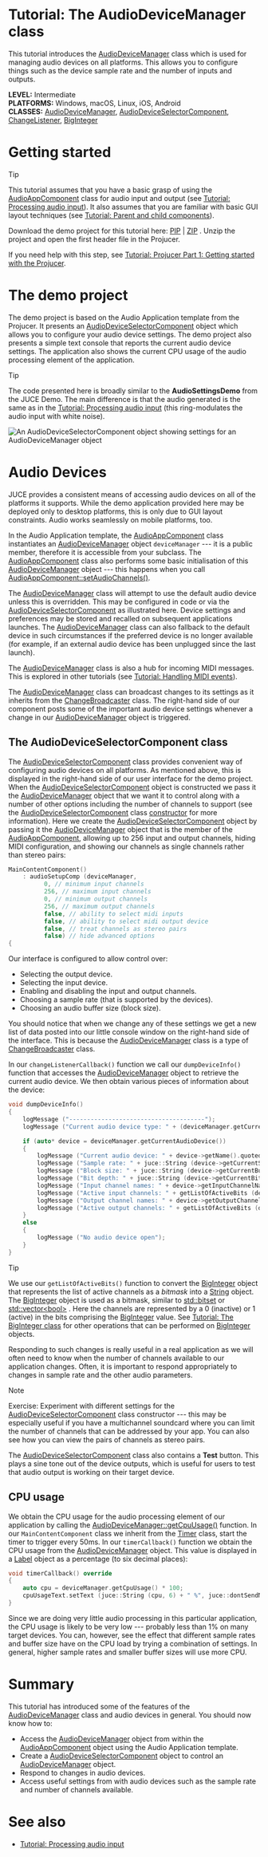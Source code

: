 # Tutorial: The AudioDeviceManager class

This tutorial introduces the [AudioDeviceManager](https://docs.juce.com/master/classAudioDeviceManager.html "Manages the state of some audio and midi i/o devices.") class which is used for managing audio devices on all platforms. This allows you to configure things such as the device sample rate and the number of inputs and outputs.

**LEVEL:** Intermediate<br/>
**PLATFORMS:** Windows, macOS, Linux, iOS, Android<br/>
**CLASSES:** [AudioDeviceManager](https://docs.juce.com/master/classAudioDeviceManager.html "Manages the state of some audio and midi i/o devices."), [AudioDeviceSelectorComponent](https://docs.juce.com/master/classAudioDeviceSelectorComponent.html "A component containing controls to let the user change the audio settings of an AudioDeviceManager ob..."), [ChangeListener](https://docs.juce.com/master/classChangeListener.html "Receives change event callbacks that are sent out by a ChangeBroadcaster."), [BigInteger](https://docs.juce.com/master/classBigInteger.html "An arbitrarily large integer class.")

# Getting started

> [!TIP]
>This tutorial assumes that you have a basic grasp of using the [AudioAppComponent](https://docs.juce.com/master/classAudioAppComponent.html "A base class for writing audio apps that stream from the audio i/o devices.") class for audio input and output (see [Tutorial: Processing audio input](/tutorials/tutorial_processing_audio_input/)). It also assumes that you are familiar with basic GUI layout techniques (see [Tutorial: Parent and child components](/tutorials/tutorial_component_parents_children/)).

Download the demo project for this tutorial here: [PIP](https://docs.juce.com/tutorials/PIPs/AudioDeviceManagerTutorial.zip) \| [ZIP](https://docs.juce.com/tutorials/ZIPs/AudioDeviceManagerTutorial.zip) . Unzip the project and open the first header file in the Projucer.

If you need help with this step, see [Tutorial: Projucer Part 1: Getting started with the Projucer](/tutorials/tutorial_new_projucer_project/).

# The demo project

The demo project is based on the Audio Application template from the Projucer. It presents an [AudioDeviceSelectorComponent](https://docs.juce.com/master/classAudioDeviceSelectorComponent.html "A component containing controls to let the user change the audio settings of an AudioDeviceManager ob...") object which allows you to configure your audio device settings. The demo project also presents a simple text console that reports the current audio device settings. The application also shows the current CPU usage of the audio processing element of the application.

> [!TIP]
>The code presented here is broadly similar to the **AudioSettingsDemo** from the JUCE Demo. The main difference is that the audio generated is the same as in the [Tutorial: Processing audio input](/tutorials/tutorial_processing_audio_input/) (this ring-modulates the audio input with white noise).

![](/_images/tutorial_audio_device_manager_screenshot1.png "An AudioDeviceSelectorComponent object showing settings for an AudioDeviceManager object")

# Audio Devices

JUCE provides a consistent means of accessing audio devices on all of the platforms it supports. While the demo application provided here may be deployed only to desktop platforms, this is only due to GUI layout constraints. Audio works seamlessly on mobile platforms, too.

In the Audio Application template, the [AudioAppComponent](https://docs.juce.com/master/classAudioAppComponent.html "A base class for writing audio apps that stream from the audio i/o devices.") class instantiates an [AudioDeviceManager](https://docs.juce.com/master/classAudioDeviceManager.html "Manages the state of some audio and midi i/o devices.") object `deviceManager` --- it is a public member, therefore it is accessible from your subclass. The [AudioAppComponent](https://docs.juce.com/master/classAudioAppComponent.html "A base class for writing audio apps that stream from the audio i/o devices.") class also performs some basic initialisation of this [AudioDeviceManager](https://docs.juce.com/master/classAudioDeviceManager.html "Manages the state of some audio and midi i/o devices.") object --- this happens when you call [AudioAppComponent::setAudioChannels()](https://docs.juce.com/master/classAudioAppComponent.html#a1cb6b457848fa80df7efc39cf095d465 "A subclass should call this from their constructor, to set up the audio.").

The [AudioDeviceManager](https://docs.juce.com/master/classAudioDeviceManager.html "Manages the state of some audio and midi i/o devices.") class will attempt to use the default audio device unless this is overridden. This may be configured in code or via the [AudioDeviceSelectorComponent](https://docs.juce.com/master/classAudioDeviceSelectorComponent.html "A component containing controls to let the user change the audio settings of an AudioDeviceManager ob...") as illustrated here. Device settings and preferences may be stored and recalled on subsequent applications launches. The [AudioDeviceManager](https://docs.juce.com/master/classAudioDeviceManager.html "Manages the state of some audio and midi i/o devices.") class can also fallback to the default device in such circumstances if the preferred device is no longer available (for example, if an external audio device has been unplugged since the last launch).

The [AudioDeviceManager](https://docs.juce.com/master/classAudioDeviceManager.html "Manages the state of some audio and midi i/o devices.") class is also a hub for incoming MIDI messages. This is explored in other tutorials (see [Tutorial: Handling MIDI events](/tutorials/tutorial_handling_midi_events/)).

The [AudioDeviceManager](https://docs.juce.com/master/classAudioDeviceManager.html "Manages the state of some audio and midi i/o devices.") class can broadcast changes to its settings as it inherits from the [ChangeBroadcaster](https://docs.juce.com/master/classChangeBroadcaster.html "Holds a list of ChangeListeners, and sends messages to them when instructed.") class. The right-hand side of our component posts some of the important audio device settings whenever a change in our [AudioDeviceManager](https://docs.juce.com/master/classAudioDeviceManager.html "Manages the state of some audio and midi i/o devices.") object is triggered.

## The AudioDeviceSelectorComponent class

The [AudioDeviceSelectorComponent](https://docs.juce.com/master/classAudioDeviceSelectorComponent.html "A component containing controls to let the user change the audio settings of an AudioDeviceManager ob...") class provides convenient way of configuring audio devices on all platforms. As mentioned above, this is displayed in the right-hand side of our user interface for the demo project. When the [AudioDeviceSelectorComponent](https://docs.juce.com/master/classAudioDeviceSelectorComponent.html "A component containing controls to let the user change the audio settings of an AudioDeviceManager ob...") object is constructed we pass it the [AudioDeviceManager](https://docs.juce.com/master/classAudioDeviceManager.html "Manages the state of some audio and midi i/o devices.") object that we want it to control along with a number of other options including the number of channels to support (see the [AudioDeviceSelectorComponent](https://docs.juce.com/master/classAudioDeviceSelectorComponent.html "A component containing controls to let the user change the audio settings of an AudioDeviceManager ob...") class [constructor](https://docs.juce.com/master/classAudioDeviceSelectorComponent.html#a859af6ef664a974dc7d2ce3d24d8f94c) for more information). Here we create the [AudioDeviceSelectorComponent](https://docs.juce.com/master/classAudioDeviceSelectorComponent.html "A component containing controls to let the user change the audio settings of an AudioDeviceManager ob...") object by passing it the [AudioDeviceManager](https://docs.juce.com/master/classAudioDeviceManager.html "Manages the state of some audio and midi i/o devices.") object that is the member of the [AudioAppComponent](https://docs.juce.com/master/classAudioAppComponent.html "A base class for writing audio apps that stream from the audio i/o devices."), allowing up to 256 input and output channels, hiding MIDI configuration, and showing our channels as single channels rather than stereo pairs:

```cpp
MainContentComponent()
    : audioSetupComp (deviceManager,
          0, // minimum input channels
          256, // maximum input channels
          0, // minimum output channels
          256, // maximum output channels
          false, // ability to select midi inputs
          false, // ability to select midi output device
          false, // treat channels as stereo pairs
          false) // hide advanced options
{
```

Our interface is configured to allow control over:

- Selecting the output device.
- Selecting the input device.
- Enabling and disabling the input and output channels.
- Choosing a sample rate (that is supported by the devices).
- Choosing an audio buffer size (block size).

You should notice that when we change any of these settings we get a new list of data posted into our little console window on the right-hand side of the interface. This is because the [AudioDeviceManager](https://docs.juce.com/master/classAudioDeviceManager.html "Manages the state of some audio and midi i/o devices.") class is a type of [ChangeBroadcaster](https://docs.juce.com/master/classChangeBroadcaster.html "Holds a list of ChangeListeners, and sends messages to them when instructed.") class.

In our `changeListenerCallback()` function we call our `dumpDeviceInfo()` function that accesses the [AudioDeviceManager](https://docs.juce.com/master/classAudioDeviceManager.html "Manages the state of some audio and midi i/o devices.") object to retrieve the current audio device. We then obtain various pieces of information about the device:

```cpp
void dumpDeviceInfo()
{
    logMessage ("--------------------------------------");
    logMessage ("Current audio device type: " + (deviceManager.getCurrentDeviceTypeObject() != nullptr ? deviceManager.getCurrentDeviceTypeObject()->getTypeName() : "<none>"));

    if (auto* device = deviceManager.getCurrentAudioDevice())
    {
        logMessage ("Current audio device: " + device->getName().quoted());
        logMessage ("Sample rate: " + juce::String (device->getCurrentSampleRate()) + " Hz");
        logMessage ("Block size: " + juce::String (device->getCurrentBufferSizeSamples()) + " samples");
        logMessage ("Bit depth: " + juce::String (device->getCurrentBitDepth()));
        logMessage ("Input channel names: " + device->getInputChannelNames().joinIntoString (", "));
        logMessage ("Active input channels: " + getListOfActiveBits (device->getActiveInputChannels()));
        logMessage ("Output channel names: " + device->getOutputChannelNames().joinIntoString (", "));
        logMessage ("Active output channels: " + getListOfActiveBits (device->getActiveOutputChannels()));
    }
    else
    {
        logMessage ("No audio device open");
    }
}
```

> [!TIP]
>We use our `getListOfActiveBits()` function to convert the [BigInteger](https://docs.juce.com/master/classBigInteger.html "An arbitrarily large integer class.") object that represents the list of active channels as a *bitmask* into a [String](https://docs.juce.com/master/classString.html "The JUCE String class!") object. The [BigInteger](https://docs.juce.com/master/classBigInteger.html "An arbitrarily large integer class.") object is used as a bitmask, similar to [std::bitset](http://www.cplusplus.com/reference/bitset/bitset/) or [std::vector\<bool\>](http://www.cplusplus.com/reference/vector/vector-bool/) . Here the channels are represented by a 0 (inactive) or 1 (active) in the bits comprising the [BigInteger](https://docs.juce.com/master/classBigInteger.html "An arbitrarily large integer class.") value. See [Tutorial: The BigInteger class](/tutorials/tutorial_big_integer/) for other operations that can be performed on [BigInteger](https://docs.juce.com/master/classBigInteger.html "An arbitrarily large integer class.") objects.

Responding to such changes is really useful in a real application as we will often need to know when the number of channels available to our application changes. Often, it is important to respond appropriately to changes in sample rate and the other audio parameters.

> [!NOTE]
> Exercise: Experiment with different settings for the [AudioDeviceSelectorComponent](https://docs.juce.com/master/classAudioDeviceSelectorComponent.html "A component containing controls to let the user change the audio settings of an AudioDeviceManager ob...") class constructor --- this may be especially useful if you have a multichannel soundcard where you can limit the number of channels that can be addressed by your app. You can also see how you can view the pairs of channels as stereo pairs.

The [AudioDeviceSelectorComponent](https://docs.juce.com/master/classAudioDeviceSelectorComponent.html "A component containing controls to let the user change the audio settings of an AudioDeviceManager ob...") class also contains a **Test** button. This plays a sine tone out of the device outputs, which is useful for users to test that audio output is working on their target device.

## CPU usage

We obtain the CPU usage for the audio processing element of our application by calling the [AudioDeviceManager::getCpuUsage()](https://docs.juce.com/master/classAudioDeviceManager.html#a79563c9d2cc87d059d8b101515e8dee1 "Returns the average proportion of available CPU being spent inside the audio callbacks.") function. In our `MainContentComponent` class we inherit from the [Timer](https://docs.juce.com/master/classTimer.html "Makes repeated callbacks to a virtual method at a specified time interval.") class, start the timer to trigger every 50ms. In our `timerCallback()` function we obtain the CPU usage from the [AudioDeviceManager](https://docs.juce.com/master/classAudioDeviceManager.html "Manages the state of some audio and midi i/o devices.") object. This value is displayed in a [Label](https://docs.juce.com/master/classLabel.html "A component that displays a text string, and can optionally become a text editor when clicked.") object as a percentage (to six decimal places):

```cpp
void timerCallback() override
{
    auto cpu = deviceManager.getCpuUsage() * 100;
    cpuUsageText.setText (juce::String (cpu, 6) + " %", juce::dontSendNotification);
}
```

Since we are doing very little audio processing in this particular application, the CPU usage is likely to be very low --- probably less than 1% on many target devices. You can, however, see the effect that different sample rates and buffer size have on the CPU load by trying a combination of settings. In general, higher sample rates and smaller buffer sizes will use more CPU.

# Summary

This tutorial has introduced some of the features of the [AudioDeviceManager](https://docs.juce.com/master/classAudioDeviceManager.html "Manages the state of some audio and midi i/o devices.") class and audio devices in general. You should now know how to:

- Access the [AudioDeviceManager](https://docs.juce.com/master/classAudioDeviceManager.html "Manages the state of some audio and midi i/o devices.") object from within the [AudioAppComponent](https://docs.juce.com/master/classAudioAppComponent.html "A base class for writing audio apps that stream from the audio i/o devices.") object using the Audio Application template.
- Create a [AudioDeviceSelectorComponent](https://docs.juce.com/master/classAudioDeviceSelectorComponent.html "A component containing controls to let the user change the audio settings of an AudioDeviceManager ob...") object to control an [AudioDeviceManager](https://docs.juce.com/master/classAudioDeviceManager.html "Manages the state of some audio and midi i/o devices.") object.
- Respond to changes in audio devices.
- Access useful settings from with audio devices such as the sample rate and number of channels available.

# See also

- [Tutorial: Processing audio input](/tutorials/tutorial_processing_audio_input/)
